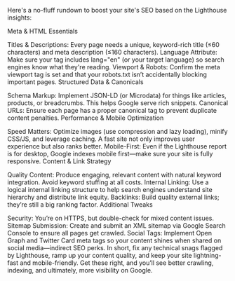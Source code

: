 Here's a no-fluff rundown to boost your site's SEO based on the Lighthouse insights:

Meta & HTML Essentials

Titles & Descriptions: Every page needs a unique, keyword-rich title (≤60 characters) and meta description (≤160 characters).
Language Attribute: Make sure your <html> tag includes lang="en" (or your target language) so search engines know what they're reading.
Viewport & Robots: Confirm the meta viewport tag is set and that your robots.txt isn’t accidentally blocking important pages.
Structured Data & Canonicals

Schema Markup: Implement JSON-LD (or Microdata) for things like articles, products, or breadcrumbs. This helps Google serve rich snippets.
Canonical URLs: Ensure each page has a proper canonical tag to prevent duplicate content penalties.
Performance & Mobile Optimization

Speed Matters: Optimize images (use compression and lazy loading), minify CSS/JS, and leverage caching. A fast site not only improves user experience but also ranks better.
Mobile-First: Even if the Lighthouse report is for desktop, Google indexes mobile first—make sure your site is fully responsive.
Content & Link Strategy

Quality Content: Produce engaging, relevant content with natural keyword integration. Avoid keyword stuffing at all costs.
Internal Linking: Use a logical internal linking structure to help search engines understand site hierarchy and distribute link equity.
Backlinks: Build quality external links; they’re still a big ranking factor.
Additional Tweaks

Security: You’re on HTTPS, but double-check for mixed content issues.
Sitemap Submission: Create and submit an XML sitemap via Google Search Console to ensure all pages get crawled.
Social Tags: Implement Open Graph and Twitter Card meta tags so your content shines when shared on social media—indirect SEO perks.
In short, fix any technical snags flagged by Lighthouse, ramp up your content quality, and keep your site lightning-fast and mobile-friendly. Get these right, and you’ll see better crawling, indexing, and ultimately, more visibility on Google.






